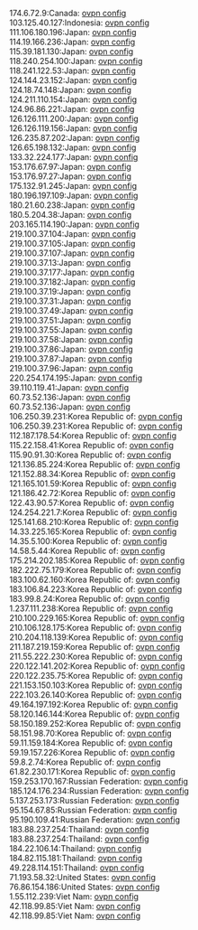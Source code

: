 174.6.72.9:Canada: [ovpn config](vpn/174_6_72_9.ovpn)  
103.125.40.127:Indonesia: [ovpn config](vpn/103_125_40_127.ovpn)  
111.106.180.196:Japan: [ovpn config](vpn/111_106_180_196.ovpn)  
114.19.166.236:Japan: [ovpn config](vpn/114_19_166_236.ovpn)  
115.39.181.130:Japan: [ovpn config](vpn/115_39_181_130.ovpn)  
118.240.254.100:Japan: [ovpn config](vpn/118_240_254_100.ovpn)  
118.241.122.53:Japan: [ovpn config](vpn/118_241_122_53.ovpn)  
124.144.23.152:Japan: [ovpn config](vpn/124_144_23_152.ovpn)  
124.18.74.148:Japan: [ovpn config](vpn/124_18_74_148.ovpn)  
124.211.110.154:Japan: [ovpn config](vpn/124_211_110_154.ovpn)  
124.96.86.221:Japan: [ovpn config](vpn/124_96_86_221.ovpn)  
126.126.111.200:Japan: [ovpn config](vpn/126_126_111_200.ovpn)  
126.126.119.156:Japan: [ovpn config](vpn/126_126_119_156.ovpn)  
126.235.87.202:Japan: [ovpn config](vpn/126_235_87_202.ovpn)  
126.65.198.132:Japan: [ovpn config](vpn/126_65_198_132.ovpn)  
133.32.224.177:Japan: [ovpn config](vpn/133_32_224_177.ovpn)  
153.176.67.97:Japan: [ovpn config](vpn/153_176_67_97.ovpn)  
153.176.97.27:Japan: [ovpn config](vpn/153_176_97_27.ovpn)  
175.132.91.245:Japan: [ovpn config](vpn/175_132_91_245.ovpn)  
180.196.197.109:Japan: [ovpn config](vpn/180_196_197_109.ovpn)  
180.21.60.238:Japan: [ovpn config](vpn/180_21_60_238.ovpn)  
180.5.204.38:Japan: [ovpn config](vpn/180_5_204_38.ovpn)  
203.165.114.190:Japan: [ovpn config](vpn/203_165_114_190.ovpn)  
219.100.37.104:Japan: [ovpn config](vpn/219_100_37_104.ovpn)  
219.100.37.105:Japan: [ovpn config](vpn/219_100_37_105.ovpn)  
219.100.37.107:Japan: [ovpn config](vpn/219_100_37_107.ovpn)  
219.100.37.13:Japan: [ovpn config](vpn/219_100_37_13.ovpn)  
219.100.37.177:Japan: [ovpn config](vpn/219_100_37_177.ovpn)  
219.100.37.182:Japan: [ovpn config](vpn/219_100_37_182.ovpn)  
219.100.37.19:Japan: [ovpn config](vpn/219_100_37_19.ovpn)  
219.100.37.31:Japan: [ovpn config](vpn/219_100_37_31.ovpn)  
219.100.37.49:Japan: [ovpn config](vpn/219_100_37_49.ovpn)  
219.100.37.51:Japan: [ovpn config](vpn/219_100_37_51.ovpn)  
219.100.37.55:Japan: [ovpn config](vpn/219_100_37_55.ovpn)  
219.100.37.58:Japan: [ovpn config](vpn/219_100_37_58.ovpn)  
219.100.37.86:Japan: [ovpn config](vpn/219_100_37_86.ovpn)  
219.100.37.87:Japan: [ovpn config](vpn/219_100_37_87.ovpn)  
219.100.37.96:Japan: [ovpn config](vpn/219_100_37_96.ovpn)  
220.254.174.195:Japan: [ovpn config](vpn/220_254_174_195.ovpn)  
39.110.119.41:Japan: [ovpn config](vpn/39_110_119_41.ovpn)  
60.73.52.136:Japan: [ovpn config](vpn/60_73_52_136.ovpn)  
60.73.52.136:Japan: [ovpn config](vpn/60_73_52_136.ovpn)  
106.250.39.231:Korea Republic of: [ovpn config](vpn/106_250_39_231.ovpn)  
106.250.39.231:Korea Republic of: [ovpn config](vpn/106_250_39_231.ovpn)  
112.187.178.54:Korea Republic of: [ovpn config](vpn/112_187_178_54.ovpn)  
115.22.158.41:Korea Republic of: [ovpn config](vpn/115_22_158_41.ovpn)  
115.90.91.30:Korea Republic of: [ovpn config](vpn/115_90_91_30.ovpn)  
121.136.85.224:Korea Republic of: [ovpn config](vpn/121_136_85_224.ovpn)  
121.152.88.34:Korea Republic of: [ovpn config](vpn/121_152_88_34.ovpn)  
121.165.101.59:Korea Republic of: [ovpn config](vpn/121_165_101_59.ovpn)  
121.186.42.72:Korea Republic of: [ovpn config](vpn/121_186_42_72.ovpn)  
122.43.90.57:Korea Republic of: [ovpn config](vpn/122_43_90_57.ovpn)  
124.254.221.7:Korea Republic of: [ovpn config](vpn/124_254_221_7.ovpn)  
125.141.68.210:Korea Republic of: [ovpn config](vpn/125_141_68_210.ovpn)  
14.33.225.165:Korea Republic of: [ovpn config](vpn/14_33_225_165.ovpn)  
14.35.5.100:Korea Republic of: [ovpn config](vpn/14_35_5_100.ovpn)  
14.58.5.44:Korea Republic of: [ovpn config](vpn/14_58_5_44.ovpn)  
175.214.202.185:Korea Republic of: [ovpn config](vpn/175_214_202_185.ovpn)  
182.222.75.179:Korea Republic of: [ovpn config](vpn/182_222_75_179.ovpn)  
183.100.62.160:Korea Republic of: [ovpn config](vpn/183_100_62_160.ovpn)  
183.106.84.223:Korea Republic of: [ovpn config](vpn/183_106_84_223.ovpn)  
183.99.8.24:Korea Republic of: [ovpn config](vpn/183_99_8_24.ovpn)  
1.237.111.238:Korea Republic of: [ovpn config](vpn/1_237_111_238.ovpn)  
210.100.229.165:Korea Republic of: [ovpn config](vpn/210_100_229_165.ovpn)  
210.106.128.175:Korea Republic of: [ovpn config](vpn/210_106_128_175.ovpn)  
210.204.118.139:Korea Republic of: [ovpn config](vpn/210_204_118_139.ovpn)  
211.187.219.159:Korea Republic of: [ovpn config](vpn/211_187_219_159.ovpn)  
211.55.222.230:Korea Republic of: [ovpn config](vpn/211_55_222_230.ovpn)  
220.122.141.202:Korea Republic of: [ovpn config](vpn/220_122_141_202.ovpn)  
220.122.235.75:Korea Republic of: [ovpn config](vpn/220_122_235_75.ovpn)  
221.153.150.103:Korea Republic of: [ovpn config](vpn/221_153_150_103.ovpn)  
222.103.26.140:Korea Republic of: [ovpn config](vpn/222_103_26_140.ovpn)  
49.164.197.192:Korea Republic of: [ovpn config](vpn/49_164_197_192.ovpn)  
58.120.146.144:Korea Republic of: [ovpn config](vpn/58_120_146_144.ovpn)  
58.150.189.252:Korea Republic of: [ovpn config](vpn/58_150_189_252.ovpn)  
58.151.98.70:Korea Republic of: [ovpn config](vpn/58_151_98_70.ovpn)  
59.11.159.184:Korea Republic of: [ovpn config](vpn/59_11_159_184.ovpn)  
59.19.157.226:Korea Republic of: [ovpn config](vpn/59_19_157_226.ovpn)  
59.8.2.74:Korea Republic of: [ovpn config](vpn/59_8_2_74.ovpn)  
61.82.230.171:Korea Republic of: [ovpn config](vpn/61_82_230_171.ovpn)  
159.253.170.167:Russian Federation: [ovpn config](vpn/159_253_170_167.ovpn)  
185.124.176.234:Russian Federation: [ovpn config](vpn/185_124_176_234.ovpn)  
5.137.253.173:Russian Federation: [ovpn config](vpn/5_137_253_173.ovpn)  
95.154.67.85:Russian Federation: [ovpn config](vpn/95_154_67_85.ovpn)  
95.190.109.41:Russian Federation: [ovpn config](vpn/95_190_109_41.ovpn)  
183.88.237.254:Thailand: [ovpn config](vpn/183_88_237_254.ovpn)  
183.88.237.254:Thailand: [ovpn config](vpn/183_88_237_254.ovpn)  
184.22.106.14:Thailand: [ovpn config](vpn/184_22_106_14.ovpn)  
184.82.115.181:Thailand: [ovpn config](vpn/184_82_115_181.ovpn)  
49.228.114.151:Thailand: [ovpn config](vpn/49_228_114_151.ovpn)  
71.193.58.32:United States: [ovpn config](vpn/71_193_58_32.ovpn)  
76.86.154.186:United States: [ovpn config](vpn/76_86_154_186.ovpn)  
1.55.112.239:Viet Nam: [ovpn config](vpn/1_55_112_239.ovpn)  
42.118.99.85:Viet Nam: [ovpn config](vpn/42_118_99_85.ovpn)  
42.118.99.85:Viet Nam: [ovpn config](vpn/42_118_99_85.ovpn)  
